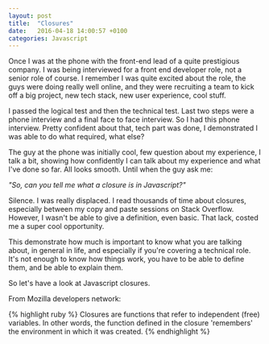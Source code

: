 ```yaml
---
layout: post
title:  "Closures"
date:   2016-04-18 14:00:57 +0100
categories: Javascript
---
```


Once I was at the phone with the front-end lead of a quite prestigious company. I was being interviewed for a front end developer role, not a senior role of course. I remember I was quite excited about the role, the guys were doing really well online, and they were recruiting a team to kick off a big project, new tech stack, new user experience, cool stuff.

I passed the logical test and then the technical test. Last two steps were a phone interview and a final face to face interview. So I had this phone interview. Pretty confident about that, tech part was done, I demonstrated I was able to do what required, what else?

The guy at the phone was initially cool, few question about my experience, I talk a bit, showing how confidently I can talk about my experience and what I've done so far. All looks smooth. Until when the guy ask me:

_"So, can you tell me what a closure is in Javascript?"_

Silence. I was really displaced. I read thousands of time about closures, especially between my copy and paste sessions on Stack Overflow. However, I wasn't be able to give a definition, even basic. That lack, costed me a super cool opportunity. 

This demonstrate how much is important to know what you are talking about, in general in life, and especially if you're covering a technical role. It's not enough to know how things work, you have to be able to define them, and be able to explain them.

So let's have a look at Javascript closures.

From Mozilla developers network:

{% highlight ruby %}
Closures are functions that refer to independent (free) variables. In other words, the function defined in the closure 'remembers' the environment in which it was created.
{% endhighlight %}

